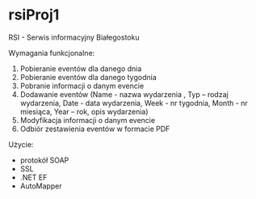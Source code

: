 # rsiProj1
RSI - Serwis informacyjny Białegostoku

Wymagania funkcjonalne:
1. Pobieranie eventów dla danego dnia
2. Pobieranie eventów dla danego tygodnia
3. Pobranie informacji o danym evencie
4. Dodawanie eventów (Name - nazwa wydarzenia , Typ – rodzaj wydarzenia, Date - data wydarzenia, Week - nr tygodnia, Month - nr miesiąca, Year – rok, opis wydarzenia)
5. Modyfikacja informacji o danym evencie
6. Odbiór zestawienia eventów w formacie PDF

Użycie:
 - protokół SOAP
 - SSL
 - .NET EF
 - AutoMapper
